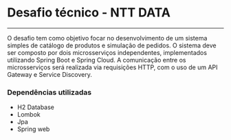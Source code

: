 <h1>Desafio técnico - NTT DATA</h1>
<hr>
<p>
  O desafio tem como objetivo focar no desenvolvimento de um sistema simples de catálogo de produtos e simulação de pedidos. O sistema deve ser composto por dois microsserviços independentes, implementados utilizando Spring Boot e Spring Cloud. A comunicação entre os microsserviços será realizada via requisições HTTP, com o uso de um API Gateway e Service Discovery.
</p>
<h3>Dependências utilizadas</h3>
<ul>
  <li>H2 Database</li>
  <li>Lombok</li>
  <li>Jpa</li>
  <li>Spring web</li>
</ul>
